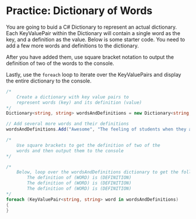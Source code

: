 
# Practice: Dictionary of Words

You are going to buid a C# Dictionary to represent an actual dictionary. Each KeyValuePair within the Dictionary will contain a single word as the key, and a definition as the value. Below is some starter code. You need to add a few more words and definitions to the dictionary.

After you have added them, use square bracket notation to output the definition of two of the words to the console.

Lastly, use the `foreach` loop to iterate over the KeyValuePairs and display the entire dictionary to the console.

```cs
/*
    Create a dictionary with key value pairs to
    represent words (key) and its definition (value)
*/
Dictionary<string, string> wordsAndDefinitions = new Dictionary<string, string>();

// Add several more words and their definitions
wordsAndDefinitions.Add("Awesome", "The feeling of students when they are learning C#");

/*
    Use square brackets to get the definition of two of the
    words and then output them to the console
*/

/*
    Below, loop over the wordsAndDefinitions dictionary to get the following output:
        The definition of (WORD) is (DEFINITION)
        The definition of (WORD) is (DEFINITION)
        The definition of (WORD) is (DEFINITION)
*/
foreach (KeyValuePair<string, string> word in wordsAndDefinitions)
{
}
```
